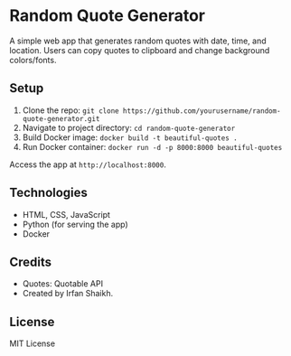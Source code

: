 # Random Quote Generator

A simple web app that generates random quotes with date, time, and location. Users can copy quotes to clipboard and change background colors/fonts.

## Setup

1. Clone the repo: `git clone https://github.com/yourusername/random-quote-generator.git`
2. Navigate to project directory: `cd random-quote-generator`
3. Build Docker image: `docker build -t beautiful-quotes .`
4. Run Docker container: `docker run -d -p 8000:8000 beautiful-quotes`

Access the app at `http://localhost:8000`.

## Technologies

- HTML, CSS, JavaScript
- Python (for serving the app)
- Docker

## Credits

- Quotes: Quotable API
- Created by Irfan Shaikh.

## License

MIT License
